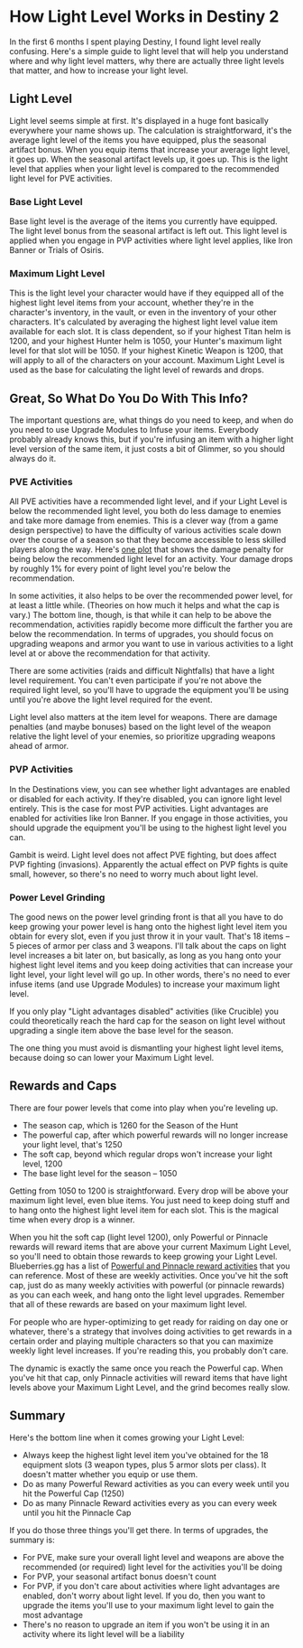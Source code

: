 # How Light Level Works in Destiny 2

In the first 6 months I spent playing Destiny, I found light level really confusing. Here's a simple guide to light level that will help you understand where and why light level matters, why there are actually three light levels that matter, and how to increase your light level.

## Light Level

Light level seems simple at first. It's displayed in a huge font basically everywhere your name shows up. The calculation is straightforward, it's the average light level of the items you have equipped, plus the seasonal artifact bonus.  When you equip items that increase your average light level, it goes up. When the seasonal artifact levels up, it goes up. This is the light level that applies when your light level is compared to the recommended light level for PVE activities.

### Base Light Level

Base light level is the average of the items you currently have equipped. The light level bonus from the seasonal artifact is left out. This light level is applied when you engage in PVP activities where light level applies, like Iron Banner or Trials of Osiris.

### Maximum Light Level

This is the light level your character would have if they equipped all of the highest light level items from your account, whether they're in the character's inventory, in the vault, or even in the inventory of your other characters. It's calculated by averaging the highest light level value item available for each slot. It is class dependent, so if your highest Titan helm is 1200, and your highest Hunter helm is 1050, your Hunter's maximum light level for that slot will be 1050. If your highest Kinetic Weapon is 1200, that will apply to all of the characters on your account. Maximum Light Level is used as the base for calculating the light level of rewards and drops.

## Great, So What Do You Do With This Info?

The important questions are, what things do you need to keep, and when do you need to use Upgrade Modules to Infuse your items. Everybody probably already knows this, but if you're infusing an item with a higher light level version of the same item, it just costs a bit of Glimmer, so you should always do it.

### PVE Activities

All PVE activities have a recommended light level, and if your Light Level is below the recommended light level, you both do less damage to enemies and take more damage from enemies. This is a clever way (from a game design perspective) to have the difficulty of various activities scale down over the course of a season so that they become accessible to less skilled players along the way. Here's [one plot](https://imgur.com/a/45Qnh6n) that shows the damage penalty for being below the recommended light level for an activity. Your damage drops by roughly 1% for every point of light level you're below the recommendation.

In some activities, it also helps to be over the recommended power level, for at least a little while. (Theories on how much it helps and what the cap is vary.) The bottom line, though, is that while it can help to be above the recommendation, activities rapidly become more difficult the farther you are below the recommendation. In terms of upgrades, you should focus on upgrading weapons and armor you want to use in various activities to a light level at or above the recommendation for that activity.

There are some activities (raids and difficult Nightfalls) that have a light level requirement. You can't even participate if you're not above the required light level, so you'll have to upgrade the equipment you'll be using until you're above the light level required for the event.

Light level also matters at the item level for weapons. There are damage penalties (and maybe bonuses) based on the light level of the weapon relative the light level of your enemies, so prioritize upgrading weapons ahead of armor.

### PVP Activities

In the Destinations view, you can see whether light advantages are enabled or disabled for each activity. If they're disabled, you can ignore light level entirely. This is the case for most PVP activities. Light advantages are enabled for activities like Iron Banner. If you engage in those activities, you should upgrade the equipment you'll be using to the highest light level you can.

Gambit is weird. Light level does not affect PVE fighting, but does affect PVP fighting (invasions). Apparently the actual effect on PVP fights is quite small, however, so there's no need to worry much about light level.

### Power Level Grinding

The good news on the power level grinding front is that all you have to do keep growing your power level is hang onto the highest light level item you obtain for every slot, even if you just throw it in your vault. That's 18 items – 5 pieces of armor per class and 3 weapons. I'll talk about the caps on light level increases a bit later on, but basically, as long as you hang onto your highest light level items and you keep doing activities that can increase your light level, your light level will go up. In other words, there's no need to ever infuse items (and use Upgrade Modules) to increase your maximum light level.

If you only play "Light advantages disabled" activities (like Crucible) you could theoretically reach the hard cap for the season on light level without upgrading a single item above the base level for the season.

The one thing you must avoid is dismantling your highest light level items, because doing so can lower your Maximum Light level. 

## Rewards and Caps

There are four power levels that come into play when you're leveling up. 

* The season cap, which is 1260 for the Season of the Hunt
* The powerful cap, after which powerful rewards will no longer increase your light level, that's 1250
* The soft cap, beyond which regular drops won't increase your light level, 1200
* The base light level for the season – 1050

Getting from 1050 to 1200 is straightforward. Every drop will be above your maximum light level, even blue items. You just need to keep doing stuff and to hang onto the highest light level item for each slot. This is the magical time when every drop is a winner.

When you hit the soft cap (light level 1200), only Powerful or Pinnacle rewards will reward items that are above your current Maximum Light Level, so you'll need to obtain those rewards to keep growing your Light Level. Blueberries.gg has a list of [Powerful and Pinnacle reward activities](https://www.blueberries.gg/leveling/destiny-2-max-power-level/) that you can reference. Most of these are weekly activities. Once you've hit the soft cap, just do as many weekly activities with powerful (or pinnacle rewards) as you can each week, and hang onto the light level upgrades. Remember that all of these rewards are based on your maximum light level.

For people who are hyper-optimizing to get ready for raiding on day one or whatever, there's a strategy that involves doing activities to get rewards in a certain order and playing multiple characters so that you can maximize weekly light level increases. If you're reading this, you probably don't care.

The dynamic is exactly the same once you reach the Powerful cap. When you've hit that cap, only Pinnacle activities will reward items that have light levels above your Maximum Light Level, and the grind becomes really slow. 

## Summary

Here's the bottom line when it comes growing your Light Level:

* Always keep the highest light level item you've obtained for the 18 equipment slots (3 weapon types, plus 5 armor slots per class). It doesn't matter whether you equip or use them.
* Do as many Powerful Reward activities as you can every week until you hit the Powerful Cap (1250)
* Do as many Pinnacle Reward activities every as you can every week until you hit the Pinnacle Cap

If you do those three things you'll get there. In terms of upgrades, the summary is:

* For PVE, make sure your overall light level and weapons are above the recommended (or required) light level for the activities you'll be doing
* For PVP, your seasonal artifact bonus doesn't count
* For PVP, if you don't care about activities where light advantages are enabled, don't worry about light level. If you do, then you want to upgrade the items you'll use to your maximum light level to gain the most advantage
* There's no reason to upgrade an item if you won't be using it in an activity where its light level will be a liability
